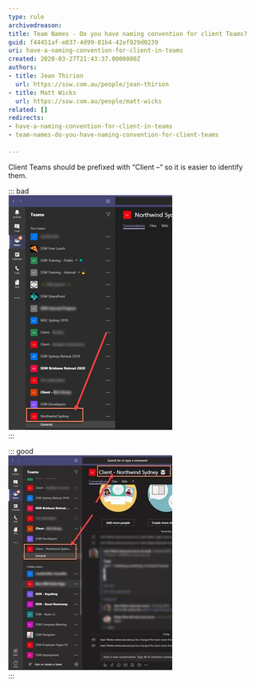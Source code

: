 ```yaml
---
type: rule
archivedreason: 
title: Team Names - Do you have naming convention for client Teams?
guid: f44451af-e037-4d99-81b4-42ef929d0239
uri: have-a-naming-convention-for-client-in-teams
created: 2020-03-27T21:43:37.0000000Z
authors:
- title: Jean Thirion
  url: https://ssw.com.au/people/jean-thirion
- title: Matt Wicks
  url: https://ssw.com.au/people/matt-wicks
related: []
redirects:
- have-a-naming-convention-for-client-in-teams
- team-names-do-you-have-naming-convention-for-client-teams

---
```


Client Teams should be prefixed with “Client –“ so it is easier to identify them.

<!--endintro-->


::: bad  
![Bad Example: Client team without the "Client –" prefix](client-naming-bad.png)  
:::


::: good  
![Good Example: Well prefixed Teams make Client-related teams easier to identify](client-naming-good.jpg)  
:::
